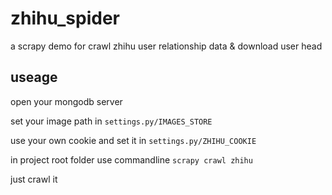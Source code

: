 # zhihu_spider
a scrapy demo for crawl zhihu user relationship data &amp; download user head

## useage
  open your mongodb server
  
  set your image path in `settings.py/IMAGES_STORE`
  
  use your own cookie and set it in `settings.py/ZHIHU_COOKIE`
  
  in project root folder use commandline `scrapy crawl zhihu` 
  
  just crawl it
  

